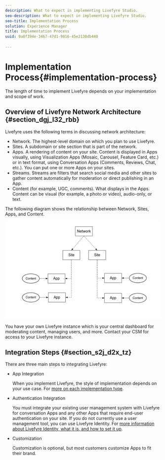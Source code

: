```yaml
---
description: What to expect in implementing Livefyre Studio.
seo-description: What to expect in implementing Livefyre Studio.
seo-title: Implementation Process
solution: Experience Manager
title: Implementation Process
uuid: 9a0f394e-3467-47d1-9816-45e2130db440

---
```


# Implementation Process{#implementation-process}

The length of time to implement Livefyre depends on your implementation and scope of work.

## Overview of Livefyre Network Architecture {#section_dgj_l32_rbb}

Livefyre uses the following terms in discussing network architecture:

* Network. The highest-level domain on which you plan to use Livefyre. 
* Sites. A subdomain or site section that is part of the network.
* Apps. A rendering of content on your site. Content is displayed in Apps visually, using Visualization Apps (Mosaic, Carousel, Feature Card, etc.) or in text format, using Conversation Apps (Comments, Reviews, Chat, etc.). You can put one or more Apps on your sites.
* Streams. Streams are filters that search social media and other sites to gather content automatically for moderation or direct publishing in an App.
* Content (for example, UGC, comments). What displays in the Apps. Content can be visual (for example, a photo or video), audio-only, or text.

The following diagram shows the relationship between Network, Sites, Apps, and Content.

![](assets/network_site_architecture.png)

You have your own Livefyre instance which is your central dashboard for moderating content, managing users, and more. Contact your CSM for access to your Livefyre instance.

## Integration Steps {#section_s2j_d2x_tz}

There are three main steps to integrating Livefyre:

* App Integration

  When you implement Livefyre, the style of implementation depends on your use case. For [more on each implementation type](../../c-getting-started/c-implementation-process/c-app-integration-types.md#c_app_integration_types).

* Authentication Integration

  You must integrate your existing user management system with Livefyre for conversation Apps and any other Apps that require end-user authentication on your site. If you do not currently use a user management tool, you can use Livefyre Identity. For [more information about Livefyre Identity, what it is, and how to set it up](../../c-livefyre-identity-comp/c-livefyre-identity-comp.md#c_livefyre_identity).

* Customization

  Customization is optional, but most customers customize Apps to fit their brand.

